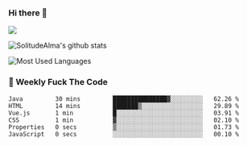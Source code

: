 ### Hi there 👋

<p>
  <a href="https://count.getloli.com/"><img src="https://count.getloli.com/get/@:solitudealma"></a>
</p>

![SolitudeAlma's github stats](https://github-readme-stats.vercel.app/api?username=solitudealma&show_icons=true&theme=radical)

![Most Used Languages](https://github-readme-stats.vercel.app/api/top-langs/?username=solitudealma&layout=compact&hide_border=true&theme=dark)
<!-- ![visitors](https://visitor-badge.glitch.me/badge?page_id=solitudealma.solitudealma.id) -->


### :dart: Weekly Fuck The Code

<!--START_SECTION:waka-->

```text
Java         30 mins         ███████████████▓░░░░░░░░░   62.26 %
HTML         14 mins         ███████▒░░░░░░░░░░░░░░░░░   29.89 %
Vue.js       1 min           █░░░░░░░░░░░░░░░░░░░░░░░░   03.91 %
CSS          1 min           ▓░░░░░░░░░░░░░░░░░░░░░░░░   02.10 %
Properties   0 secs          ▒░░░░░░░░░░░░░░░░░░░░░░░░   01.73 %
JavaScript   0 secs          ░░░░░░░░░░░░░░░░░░░░░░░░░   00.10 %
```

<!--END_SECTION:waka-->

